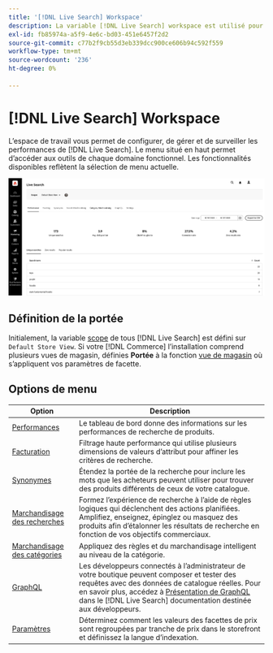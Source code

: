 ```yaml
---
title: '[!DNL Live Search] Workspace'
description: La variable [!DNL Live Search] workspace est utilisé pour configurer, gérer et surveiller les performances de recherche.
exl-id: fb85974a-a5f9-4e6c-bd03-451e6457f2d2
source-git-commit: c77b2f9cb55d3eb339dcc900ce606b94c592f559
workflow-type: tm+mt
source-wordcount: '236'
ht-degree: 0%

---
```


# [!DNL Live Search] Workspace

L’espace de travail vous permet de configurer, de gérer et de surveiller les performances de [!DNL Live Search]. Le menu situé en haut permet d’accéder aux outils de chaque domaine fonctionnel.  Les fonctionnalités disponibles reflètent la sélection de menu actuelle.

![Espace de travail de facette](assets/workspace.png)

## Définition de la portée

Initialement, la variable [scope](https://experienceleague.adobe.com/docs/commerce-admin/start/setup/websites-stores-views.html#scope-settings) de tous [!DNL Live Search] est défini sur `Default Store View`. Si votre [!DNL Commerce] l’installation comprend plusieurs vues de magasin, définies **Portée** à la fonction [vue de magasin](https://experienceleague.adobe.com/docs/commerce-admin/start/setup/websites-stores-views.html) où s’appliquent vos paramètres de facette.

## Options de menu

| Option | Description |
|--- |--- |
| [Performances](performance.md) | Le tableau de bord donne des informations sur les performances de recherche de produits. |
| [Facturation](facets.md) | Filtrage haute performance qui utilise plusieurs dimensions de valeurs d’attribut pour affiner les critères de recherche. |
| [Synonymes](synonyms.md) | Étendez la portée de la recherche pour inclure les mots que les acheteurs peuvent utiliser pour trouver des produits différents de ceux de votre catalogue. |
| [Marchandisage des recherches](rules.md) | Formez l’expérience de recherche à l’aide de règles logiques qui déclenchent des actions planifiées. Amplifiez, enseignez, épinglez ou masquez des produits afin d’étalonner les résultats de recherche en fonction de vos objectifs commerciaux. |
| [Marchandisage des catégories](category-merch.md) | Appliquez des règles et du marchandisage intelligent au niveau de la catégorie. |
| [GraphQL](graphql.md) | Les développeurs connectés à l’administrateur de votre boutique peuvent composer et tester des requêtes avec des données de catalogue réelles. Pour en savoir plus, accédez à [Présentation de GraphQL](https://developer.adobe.com/commerce/webapi/graphql/) dans le [!DNL Live Search] documentation destinée aux développeurs. |
| [Paramètres](settings.md) | Déterminez comment les valeurs des facettes de prix sont regroupées par tranche de prix dans le storefront et définissez la langue d’indexation. |

